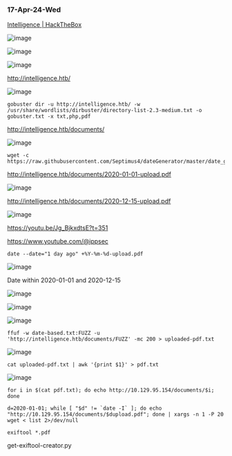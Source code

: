 ### 17-Apr-24-Wed

[Intelligence | HackTheBox](https://app.hackthebox.com/machines/Intelligence)

![image](https://github.com/r1skkam/HackTheBox-Walkthroughs/assets/58542375/c0bc425d-5177-4221-ba78-5f8c58c6bf9f)

![image](https://github.com/r1skkam/HackTheBox-Walkthroughs/assets/58542375/ad99ed03-4ed8-4b8a-9332-413eb4fbd3bb)

![image](https://github.com/r1skkam/HackTheBox-Walkthroughs/assets/58542375/1f003e13-d59c-41a0-b223-153d0bdae335)

http://intelligence.htb/

![image](https://github.com/r1skkam/HackTheBox-Walkthroughs/assets/58542375/5f22afe5-782c-4d9d-b28d-592462668bad)

```
gobuster dir -u http://intelligence.htb/ -w /usr/share/wordlists/dirbuster/directory-list-2.3-medium.txt -o gobuster.txt -x txt,php,pdf
```

http://intelligence.htb/documents/

![image](https://github.com/r1skkam/HackTheBox-Walkthroughs/assets/58542375/75adf1b5-2687-4198-bbfa-73a1157267c3)

```
wget -c https://raw.githubusercontent.com/Septimus4/dateGenerator/master/date_generator.py
```

http://intelligence.htb/documents/2020-01-01-upload.pdf

![image](https://github.com/r1skkam/HackTheBox-Walkthroughs/assets/58542375/6cd78017-4e8d-4c08-ae69-a147ed570204)

http://intelligence.htb/documents/2020-12-15-upload.pdf

![image](https://github.com/r1skkam/HackTheBox-Walkthroughs/assets/58542375/8eea40ea-d503-485e-9921-ee4374672e8a)

https://youtu.be/Jg_BjkxdtsE?t=351

https://www.youtube.com/@ippsec

```
date --date="1 day ago" +%Y-%m-%d-upload.pdf
```

![image](https://github.com/r1skkam/HackTheBox-Walkthroughs/assets/58542375/414d971a-10b0-44da-992c-b633cd89ec48)

Date within 2020-01-01 and 2020-12-15

![image](https://github.com/r1skkam/HackTheBox-Walkthroughs/assets/58542375/6e75f8d6-6a82-4eb4-97b4-ed4b8c5ea88f)

![image](https://github.com/r1skkam/HackTheBox-Walkthroughs/assets/58542375/bae32d59-c451-485c-8d0d-7e5435094ded)

![image](https://github.com/r1skkam/HackTheBox-Walkthroughs/assets/58542375/ccfcbcf6-e7dc-4cef-8798-0ed20356c797)

```
ffuf -w date-based.txt:FUZZ -u 'http://intelligence.htb/documents/FUZZ' -mc 200 > uploaded-pdf.txt
```

![image](https://github.com/r1skkam/HackTheBox-Walkthroughs/assets/58542375/e062e195-b6d4-4789-95ca-f23397be730b)

```
cat uploaded-pdf.txt | awk '{print $1}' > pdf.txt
```

![image](https://github.com/r1skkam/HackTheBox-Walkthroughs/assets/58542375/b6bf8ec2-6d63-42c7-beef-5acf526d08fd)

```
for i in $(cat pdf.txt); do echo http://10.129.95.154/documents/$i; done
```

```
d=2020-01-01; while [ "$d" != `date -I` ]; do echo "http://10.129.95.154/documents/$dupload.pdf"; done | xargs -n 1 -P 20 wget < list 2>/dev/null
```

```
exiftool *.pdf
```

get-exiftool-creator.py
